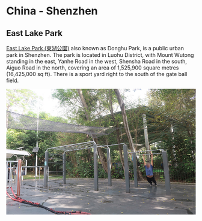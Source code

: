 # China - Shenzhen

## East Lake Park

[East Lake Park (東湖公園)](https://maps.app.goo.gl/rKeDqin2Zv8DQh7G9) also known as Donghu Park, is a public urban park in Shenzhen. The park is located in Luohu District, with Mount Wutong standing in the east, Yanhe Road in the west, Shensha Road in the south, Aiguo Road in the north, covering an area of 1,525,900 square metres (16,425,000 sq ft). There is a sport yard right to the south of the gate ball field.

![East Lake Park 01](east-lake-park-01.jpg)
